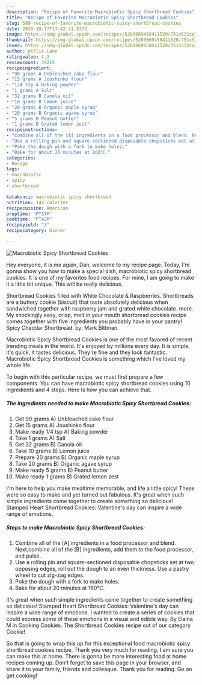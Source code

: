 ```yaml
---
description: "Recipe of Favorite Macrobiotic Spicy Shortbread Cookies"
title: "Recipe of Favorite Macrobiotic Spicy Shortbread Cookies"
slug: 589-recipe-of-favorite-macrobiotic-spicy-shortbread-cookies
date: 2020-10-17T17:42:41.537Z
image: https://img-global.cpcdn.com/recipes/5260069458411520/751x532cq70/macrobiotic-spicy-shortbread-cookies-recipe-main-photo.jpg
thumbnail: https://img-global.cpcdn.com/recipes/5260069458411520/751x532cq70/macrobiotic-spicy-shortbread-cookies-recipe-main-photo.jpg
cover: https://img-global.cpcdn.com/recipes/5260069458411520/751x532cq70/macrobiotic-spicy-shortbread-cookies-recipe-main-photo.jpg
author: Willie Lane
ratingvalue: 4.3
reviewcount: 39215
recipeingredient:
- "90 grams A Unbleached cake flour"
- "15 grams A Joushinko flour"
- "1/4 tsp A Baking powder"
- "1 grams A Salt"
- "32 grams B Canola oil"
- "10 grams B Lemon juice"
- "20 grams B Organic maple syrup"
- "20 grams B Organic agave syrup"
- "5 grams B Peanut butter"
- "1 grams B Grated lemon zest"
recipeinstructions:
- "Combine all of the [A] ingredients in a food processor and blend. Next,combine all of the [B] ingredients, add them to the food processor, and pulse."
- "Use a rolling pin and square-sectioned disposable chopsticks set at two opposing edges, roll out the dough to an even thickness. Use a pastry wheel to cut zig-zag edges."
- "Poke the dough with a fork to make holes."
- "Bake for about 20 minutes at 160℃."
categories:
- Recipe
tags:
- macrobiotic
- spicy
- shortbread

katakunci: macrobiotic spicy shortbread 
nutrition: 142 calories
recipecuisine: American
preptime: "PT37M"
cooktime: "PT42M"
recipeyield: "3"
recipecategory: Dinner

---
```



![Macrobiotic Spicy Shortbread Cookies](https://img-global.cpcdn.com/recipes/5260069458411520/751x532cq70/macrobiotic-spicy-shortbread-cookies-recipe-main-photo.jpg)

Hey everyone, it is me again, Dan, welcome to my recipe page. Today, I'm gonna show you how to make a special dish, macrobiotic spicy shortbread cookies. It is one of my favorites food recipes. For mine, I am going to make it a little bit unique. This will be really delicious.

Shortbread Cookies filled with White Chocolate &amp; Raspberries. Shortbreads are a buttery cookie (biscuit) that taste absolutely delicious when sandwiched together with raspberry jam and grated white chocolate. more. My shockingly easy, crisp, melt in your mouth shortbread cookies recipe comes together with five ingredients you probably have in your pantry! Spicy Cheddar Shortbread. by: Mark Bittman.

Macrobiotic Spicy Shortbread Cookies is one of the most favored of recent trending meals in the world. It's enjoyed by millions every day. It is simple, it's quick, it tastes delicious. They're fine and they look fantastic. Macrobiotic Spicy Shortbread Cookies is something which I've loved my whole life.


To begin with this particular recipe, we must first prepare a few components. You can have macrobiotic spicy shortbread cookies using 10 ingredients and 4 steps. Here is how you can achieve that.

<!--inarticleads1-->

##### The ingredients needed to make Macrobiotic Spicy Shortbread Cookies:

1. Get 90 grams A) Unbleached cake flour
1. Get 15 grams A) Joushinko flour
1. Make ready 1/4 tsp A) Baking powder
1. Take 1 grams A) Salt
1. Get 32 grams B) Canola oil
1. Take 10 grams B) Lemon juice
1. Prepare 20 grams B) Organic maple syrup
1. Take 20 grams B) Organic agave syrup
1. Make ready 5 grams B) Peanut butter
1. Make ready 1 grams B) Grated lemon zest


I&#39;m here to help you make mealtime memorable, and life a little spicy! These were so easy to make and yet turned out fabulous. It&#39;s great when such simple ingredients come together to create something so delicious! Stamped Heart Shortbread Cookies: Valentine&#39;s day can inspire a wide range of emotions. 

<!--inarticleads2-->

##### Steps to make Macrobiotic Spicy Shortbread Cookies:

1. Combine all of the [A] ingredients in a food processor and blend. Next,combine all of the [B] ingredients, add them to the food processor, and pulse.
1. Use a rolling pin and square-sectioned disposable chopsticks set at two opposing edges, roll out the dough to an even thickness. Use a pastry wheel to cut zig-zag edges.
1. Poke the dough with a fork to make holes.
1. Bake for about 20 minutes at 160℃.


It&#39;s great when such simple ingredients come together to create something so delicious! Stamped Heart Shortbread Cookies: Valentine&#39;s day can inspire a wide range of emotions. I wanted to create a series of cookies that could express some of these emotions in a visual and edible way. By Elaina M in Cooking Cookies. The Shortbread Cookies recipe out of our category Cookie! 

So that is going to wrap this up for this exceptional food macrobiotic spicy shortbread cookies recipe. Thank you very much for reading. I am sure you can make this at home. There is gonna be more interesting food at home recipes coming up. Don't forget to save this page in your browser, and share it to your family, friends and colleague. Thank you for reading. Go on get cooking!
